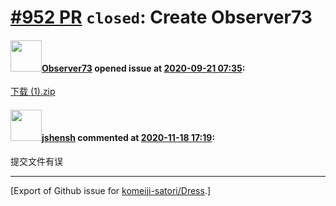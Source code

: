 # [\#952 PR](https://github.com/komeiji-satori/Dress/pull/952) `closed`: Create Observer73

#### <img src="https://avatars.githubusercontent.com/u/57252102?u=e8d61bd3b3a1514423603e6b1b45236f57856090&v=4" width="50">[Observer73](https://github.com/Observer73) opened issue at [2020-09-21 07:35](https://github.com/komeiji-satori/Dress/pull/952):

[下载 (1).zip](https://github.com/komeiji-satori/Dress/files/5253951/1.zip)


#### <img src="https://avatars.githubusercontent.com/u/11555188?u=a30048e930d245fed6f3ced3ecb01e97b9f3f6cc&v=4" width="50">[jshensh](https://github.com/jshensh) commented at [2020-11-18 17:19](https://github.com/komeiji-satori/Dress/pull/952#issuecomment-729826689):

提交文件有误


-------------------------------------------------------------------------------



[Export of Github issue for [komeiji-satori/Dress](https://github.com/komeiji-satori/Dress).]
